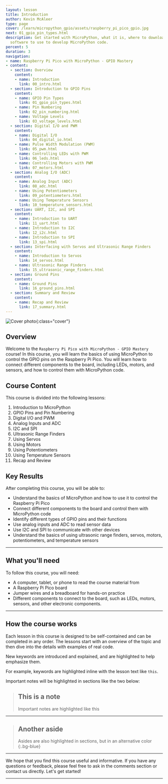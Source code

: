 ```yaml
---
layout: lesson
title: Introduction
author: Kevin McAleer
type: page
cover: /learn/micropython_gpio/assets/raspberry_pi_pico_gpio.jpg
next: 01_gpio_pin_types.html
description: Get started with MicroPython, what it is, where to download it, and which
  software to use to develop MicroPython code.
percent: 5
duration: 3
navigation:
- name: Raspberry Pi Pico with MicroPython - GPIO Mastery
- content:
  - section: Overview
    content:
    - name: Introduction
      link: 00_intro.html
  - section: Introduction to GPIO Pins
    content:
    - name: GPIO Pin Types
      link: 01_gpio_pin_types.html
    - name: Pin Numbering
      link: 02_pin_numbering.html
    - name: Voltage Levels
      link: 03_voltage_levels.html
  - section: Digital I/O and PWM
    content:
    - name: Digital I/O
      link: 04_digital_io.html
    - name: Pulse Width Modulation (PWM)
      link: 05_pwm.html
    - name: Controlling LEDs with PWM
      link: 06_leds.html
    - name: Controlling Motors with PWM
      link: 07_motors.html
  - section: Analog I/O (ADC)
    content:
    - name: Analog Input (ADC)
      link: 08_adc.html
    - name: Using Potentiometers
      link: 09_potentiometers.html
    - name: Using Temperature Sensors
      link: 10_temperature_sensors.html
  - section: UART, I2C, and SPI
    content:
    - name: Introduction to UART
      link: 11_uart.html
    - name: Introduction to I2C
      link: 12_i2c.html
    - name: Introduction to SPI
      link: 13_spi.html
  - section: Interfacing with Servos and Ultrasonic Range Finders
    content:
    - name: Introduction to Servos
      link: 14_servos.html
    - name: Ultrasonic Range Finders
      link: 15_ultrasonic_range_finders.html
  - section: Ground Pins
    content:
    - name: Ground Pins
      link: 16_ground_pins.html
  - section: Summary and Review
    content:
    - name: Recap and Review
      link: 17_summary.html
---
```



![Cover photo]({{page.cover}}){:class="cover"}

## Overview

Welcome to the `Raspberry Pi Pico with MicroPython - GPIO Mastery` course! In this course, you will learn the basics of using MicroPython to control the GPIO pins on the Raspberry Pi Pico. You will learn how to connect different components to the board, including LEDs, motors, and sensors, and how to control them with MicroPython code.

## Course Content

This course is divided into the following lessons:

1. Introduction to MicroPython
2. GPIO Pins and Pin Numbering
3. Digital I/O and PWM
4. Analog Inputs and ADC
5. I2C and SPI
6. Ultrasonic Range Finders
7. Using Servos
8. Using Motors
9. Using Potentiometers
10. Using Temperature Sensors
11. Recap and Review

## Key Results

After completing this course, you will be able to:

* Understand the basics of MicroPython and how to use it to control the Raspberry Pi Pico
* Connect different components to the board and control them with MicroPython code
* Identify different types of GPIO pins and their functions
* Use analog inputs and ADC to read sensor data
* Use I2C and SPI to communicate with other devices
* Understand the basics of using ultrasonic range finders, servos, motors, potentiometers, and temperature sensors

---

## What you'll need

To follow this course, you will need:

* A computer, tablet, or phone to read the course material from
* A Raspberry Pi Pico board
* Jumper wires and a breadboard for hands-on practice
* Different components to connect to the board, such as LEDs, motors, sensors, and other electronic components.

---

## How the course works

Each lesson in this course is designed to be self-contained and can be completed in any order. The lessons start with an overview of the topic and then dive into the details with examples of real code.

New keywords are introduced and explained, and are highlighted to help emphasize them.

For example, keywords are highlighted inline with the lesson text like `this`.

Important notes will be highlighted in sections like the two below:

> ## This is a note
>
> Important notes are highlighted like this

---

> ## Another aside
>
> Asides are also highlighted in sections, but in an alternative color
{:.bg-blue}

---

We hope that you find this course useful and informative. If you have any questions or feedback, please feel free to ask in the comments section or contact us directly. Let's get started!

---
